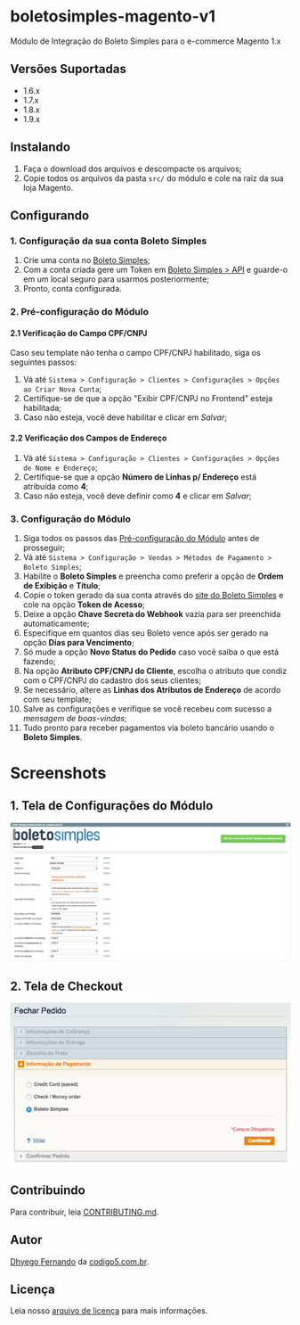 # boletosimples-magento-v1
Módulo de Integração do Boleto Simples para o e-commerce Magento 1.x


## Versões Suportadas
- 1.6.x
- 1.7.x
- 1.8.x
- 1.9.x


## Instalando
1. Faça o download dos arquivos e descompacte os arquivos;
2. Copie todos os arquivos da pasta `src/` do módulo e cole na raiz da sua loja Magento.


## Configurando

### 1. Configuração da sua conta Boleto Simples
1. Crie uma conta no [Boleto Simples](https://boletosimples.com.br/?ref=nmylb);
2. Com a conta criada gere um Token em [Boleto Simples > API](https://boletosimples.com.br/conta/api/tokens) e guarde-o em um local seguro para usarmos posteriormente;
4. Pronto, conta configurada.

### 2. Pré-configuração do Módulo

#### 2.1 Verificação do Campo CPF/CNPJ
Caso seu template não tenha o campo CPF/CNPJ habilitado, siga os seguintes passos:
1. Vá até `Sistema > Configuração > Clientes > Configurações > Opções ao Criar Nova Conta`;
2. Certifique-se de que a opção "Exibir CPF/CNPJ no Frontend" esteja habilitada;
3. Caso não esteja, você deve habilitar e clicar em *Salvar*;

#### 2.2 Verificação dos Campos de Endereço
1. Vá até `Sistema > Configuração > Clientes > Configurações > Opções de Nome e Endereço`;
2. Certifique-se que a opção **Número de Linhas p/ Endereço** está atribuída como **4**;
3. Caso não esteja, você deve definir como **4** e clicar em *Salvar*;

### 3. Configuração do Módulo
1. Siga todos os passos das [Pré-configuração do Módulo](https://github.com/BoletoSimples/boletosimples-magento-v1/blob/master/README.md#2-pré-configuração-do-módulo) antes de prosseguir;
2. Vá até `Sistema > Configuração > Vendas > Métodos de Pagamento > Boleto Simples`;
3. Habilite o **Boleto Simples** e preencha como preferir a opção de **Ordem de Exibição** e **Título**;
4. Copie o token gerado da sua conta através do [site do Boleto Simples](https://boletosimples.com.br/conta/api/tokens) e cole na opção **Token de Acesso**;
5. Deixe a opção **Chave Secreta do Webhook** vazia para ser preenchida automaticamente;
6. Especifique em quantos dias seu Boleto vence após ser gerado na opção **Dias para Vencimento**;
7. Só mude a opção **Novo Status do Pedido** caso você saiba o que está fazendo;
8. Na opção **Atributo CPF/CNPJ do Cliente**, escolha o atributo que condiz com o CPF/CNPJ do cadastro dos seus clientes;
9. Se necessário, altere as **Linhas dos Atributos de Endereço** de acordo com seu template;
10. Salve as configurações e verifique se você recebeu com sucesso a *mensagem de boas-vindas*;
11. Tudo pronto para receber pagamentos via boleto bancário usando o **Boleto Simples**.


# Screenshots

## 1. Tela de Configurações do Módulo
![1. Tela de Configurações do Módulo](https://raw.githubusercontent.com/BoletoSimples/boletosimples-magento-v1/master/screenshot-1.png)

## 2. Tela de Checkout
![2. Tela de Checkout](https://raw.githubusercontent.com/BoletoSimples/boletosimples-magento-v1/master/screenshot-2.png)


## Contribuindo
Para contribuir, leia [CONTRIBUTING.md](https://github.com/BoletoSimples/boletosimples-magento-v1/blob/master/CONTRIBUTING.md).


## Autor
[Dhyego Fernando](https://github.com/dhyegofernando) da [codigo5.com.br](https://www.codigo5.com.br).


## Licença
Leia nosso [arquivo de licença](https://github.com/BoletoSimples/boletosimples-magento-v1/blob/master/LICENSE) para mais informações.
